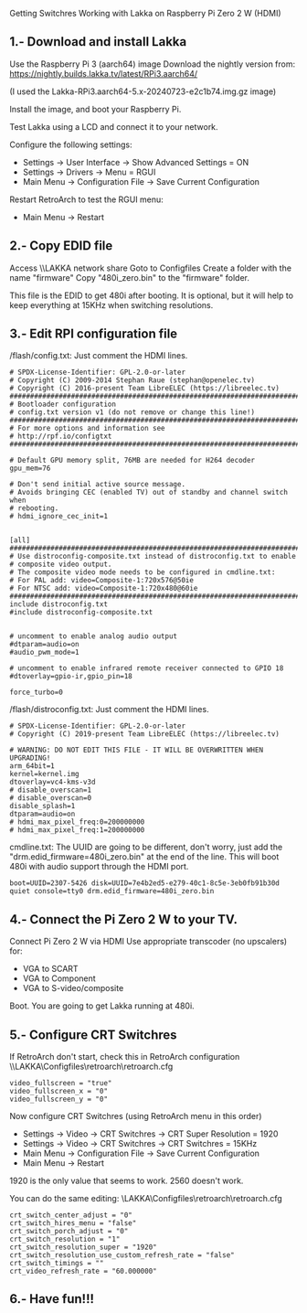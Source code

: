 Getting Switchres Working with Lakka on Raspberry Pi Zero 2 W (HDMI)


## 1.- Download and install Lakka

Use the Raspberry Pi 3 (aarch64) image
Download the nightly version from: https://nightly.builds.lakka.tv/latest/RPi3.aarch64/

(I used the Lakka-RPi3.aarch64-5.x-20240723-e2c1b74.img.gz image)

Install the image, and boot your Raspberry Pi.

Test Lakka using a LCD and connect it to your network.

Configure the following settings:

- Settings -> User Interface -> Show Advanced Settings = ON
- Settings -> Drivers -> Menu = RGUI
- Main Menu -> Configuration File -> Save Current Configuration

Restart RetroArch to test the RGUI menu:

- Main Menu -> Restart


## 2.- Copy EDID file

Access  \\\\LAKKA network share
Goto to Configfiles
Create a folder with the name "firmware"
Copy "480i_zero.bin" to the "firmware" folder.

This file is the EDID to get 480i after booting. It is optional, but it will help to keep everything at 15KHz when switching resolutions.


## 3.- Edit RPI configuration file

/flash/config.txt: Just comment the HDMI lines.
```
# SPDX-License-Identifier: GPL-2.0-or-later
# Copyright (C) 2009-2014 Stephan Raue (stephan@openelec.tv)
# Copyright (C) 2016-present Team LibreELEC (https://libreelec.tv)
################################################################################
# Bootloader configuration
# config.txt version v1 (do not remove or change this line!)
################################################################################
# For more options and information see
# http://rpf.io/configtxt
################################################################################

# Default GPU memory split, 76MB are needed for H264 decoder
gpu_mem=76

# Don't send initial active source message.
# Avoids bringing CEC (enabled TV) out of standby and channel switch when
# rebooting.
# hdmi_ignore_cec_init=1


[all]
################################################################################
# Use distroconfig-composite.txt instead of distroconfig.txt to enable
# composite video output.
# The composite video mode needs to be configured in cmdline.txt:
# For PAL add: video=Composite-1:720x576@50ie
# For NTSC add: video=Composite-1:720x480@60ie
################################################################################
include distroconfig.txt
#include distroconfig-composite.txt


# uncomment to enable analog audio output
#dtparam=audio=on
#audio_pwm_mode=1

# uncomment to enable infrared remote receiver connected to GPIO 18
#dtoverlay=gpio-ir,gpio_pin=18

force_turbo=0
```



/flash/distroconfig.txt: Just comment the HDMI lines.
```
# SPDX-License-Identifier: GPL-2.0-or-later
# Copyright (C) 2019-present Team LibreELEC (https://libreelec.tv)

# WARNING: DO NOT EDIT THIS FILE - IT WILL BE OVERWRITTEN WHEN UPGRADING!
arm_64bit=1
kernel=kernel.img
dtoverlay=vc4-kms-v3d
# disable_overscan=1
# disable_overscan=0
disable_splash=1
dtparam=audio=on
# hdmi_max_pixel_freq:0=200000000
# hdmi_max_pixel_freq:1=200000000
```


cmdline.txt: The UUID are going to be different, don't worry, just add the "drm.edid_firmware=480i_zero.bin" at the end of the line.
This will boot 480i with audio support through the HDMI port.
```
boot=UUID=2307-5426 disk=UUID=7e4b2ed5-e279-40c1-8c5e-3eb0fb91b30d quiet console=tty0 drm.edid_firmware=480i_zero.bin
```


## 4.- Connect the Pi Zero 2 W to your TV.

Connect Pi Zero 2 W via HDMI
Use appropriate transcoder (no upscalers) for:
- VGA to SCART
- VGA to Component
- VGA to S-video/composite

Boot. You are going to get Lakka running at 480i.

## 5.- Configure CRT Switchres

If RetroArch don't start, check this in RetroArch configuration \\\\LAKKA\Configfiles\retroarch\retroarch.cfg
```
video_fullscreen = "true"
video_fullscreen_x = "0"
video_fullscreen_y = "0"
```

Now configure CRT Switchres (using RetroArch menu in this order)

- Settings -> Video -> CRT Switchres -> CRT Super Resolution = 1920
- Settings -> Video -> CRT Switchres -> CRT Switchres = 15KHz
- Main Menu -> Configuration File -> Save Current Configuration
- Main Menu -> Restart

1920 is the only value that seems to work. 2560 doesn't work.

You can do the same editing: \\LAKKA\Configfiles\retroarch\retroarch.cfg
```
crt_switch_center_adjust = "0"
crt_switch_hires_menu = "false"
crt_switch_porch_adjust = "0"
crt_switch_resolution = "1"
crt_switch_resolution_super = "1920"
crt_switch_resolution_use_custom_refresh_rate = "false"
crt_switch_timings = ""
crt_video_refresh_rate = "60.000000"
```

## 6.- Have fun!!!


